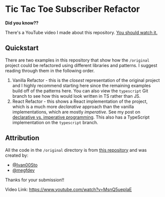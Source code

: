 # Tic Tac Toe Subscriber Refactor

**Did you know??**

There's a YouTube video I made about this repository. [You should watch it.]()

## Quickstart

There are two examples in this repository that show how the `/original` project could be refactored using different libraries and patterns. I suggest reading through them in the following order.

1. Vanilla Refactor - this is the _closest_ representation of the original project and I highly recommend starting here since the remaining examples build off of the patterns here. You can also view the `typescript` Git branch to see how this would look written in TS rather than JS.
2. React Refactor - this shows a React implementation of the project, which is a much more _declarative_ approach than the vanilla implementations, which are mostly _imperative_. See my post on [declarative vs. imperative programming](https://www.zachgollwitzer.com/posts/imperative-programming). This also has a TypeScript implementation on the `typescript` branch.

## Attribution

All the code in the `/original` directory is from [this repository](https://github.com/ivan00stojanovic/TickyToey) and was created by:

- [@Ivan00Sto](https://twitter.com/Ivan00sto)
- [@megfdev](https://twitter.com/megfdev)

Thanks for your submission!!

Video Link: https://www.youtube.com/watch?v=MsnQ5uepIaE